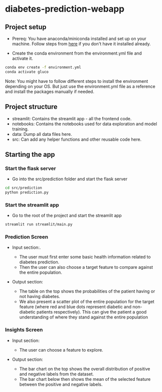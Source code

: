# diabetes-prediction-webapp

## Project setup

- Prereq: You have anaconda/miniconda installed and set up on your machine. Follow steps from [here](https://docs.conda.io/projects/conda/en/latest/user-guide/install/) if you don't have it installed already.

- Create the conda environment from the environment.yml file and activate it. 
```bash
conda env create -f environment.yml
conda activate gluco
```

Note: You might have to follow different steps to install the environment depending on your OS. But just use the environment.yml file as a reference and install the packages manually if needed.



## Project structure

- streamlit: Contains the streamlit app - all the frontend code.
- notebooks: Contains the notebooks used for data exploration and model training.
- data: Dump all data files here.
- src: Can add any helper functions and other reusable code here.

## Starting the app

### Start the flask server

- Go into the src/prediction folder and start the flask server

```bash
cd src/prediction
python prediction.py
```

### Start the streamlit app

- Go to the root of the project and start the streamlit app

```bash
streamlit run streamlit/main.py
```

### Prediction Screen

- Input section:. 
    - The user must first enter some basic health information related to diabetes prediction. 
    - Then the user can also choose a target feature to compare against the entire population. 

- Output section:
    - The table on the top shows the probabilities of the patient having or not having diabetes. 
    - We also present a scatter plot of the entire population for the target feature (where red and blue dots represent diabetic and non-diabetic patients respectively). This can give the patient a good understanding of where they stand against the entire population 

### Insights Screen

- Input section:
    - The user can choose a feature to explore. 

- Output section:
    - The bar chart on the top shows the overall distribution of positive and negative labels from the dataset. 
    - The bar chart below then shows the mean of the selected feature between the positive and negative labels. 
